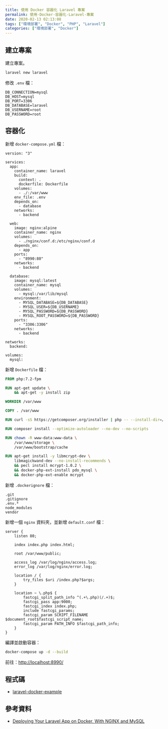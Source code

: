 ```yaml
---
title: 使用 Docker 容器化 Laravel 專案
permalink: 使用-Docker-容器化-Laravel-專案
date: 2020-02-13 02:13:08
tags: ["環境部署", "Docker", "PHP", "Laravel"]
categories: ["環境部署", "Docker"]
---
```


## 建立專案

建立專案。

```BASH
laravel new laravel
```

修改 `.env` 檔：

```ENV
DB_CONNECTION=mysql
DB_HOST=mysql
DB_PORT=3306
DB_DATABASE=laravel
DB_USERNAME=root
DB_PASSWORD=root
```

## 容器化

新增 `docker-compose.yml` 檔：

```YML
version: "3"

services:
  app:
    container_name: laravel
    build:
      context: .
      dockerfile: Dockerfile
    volumes:
      - ./:/var/www
    env_file: .env
    depends_on:
      - database
    networks:
      - backend

  web:
    image: nginx:alpine
    container_name: nginx
    volumes:
      - ./nginx/conf.d:/etc/nginx/conf.d
    depends_on:
      - app
    ports:
      - "8990:80"
    networks:
      - backend

  database:
    image: mysql:latest
    container_name: mysql
    volumes:
      - mysql:/var/lib/mysql
    environment:
      - MYSQL_DATABASE=${DB_DATABASE}
      - MYSQL_USER=${DB_USERNAME}
      - MYSQL_PASSWORD=${DB_PASSWORD}
      - MYSQL_ROOT_PASSWORD=${DB_PASSWORD}
    ports:
      - "3306:3306"
    networks:
      - backend

networks:
  backend:

volumes:
  mysql:
```

新增 `Dockerfile` 檔：

```DOCKERFILE
FROM php:7.2-fpm

RUN apt-get update \
    && apt-get -y install zip

WORKDIR /var/www

COPY . /var/www

RUN curl -sS https://getcomposer.org/installer | php -- --install-dir=/usr/local/bin --filename=composer

RUN composer install --optimize-autoloader --no-dev --no-scripts

RUN chown -R www-data:www-data \
    /var/www/storage \
    /var/www/bootstrap/cache

RUN apt-get install -y libmcrypt-dev \
    libmagickwand-dev --no-install-recommends \
    && pecl install mcrypt-1.0.2 \
    && docker-php-ext-install pdo_mysql \
    && docker-php-ext-enable mcrypt
```

新增 `.dockerignore` 檔：

```ENV
.git
.gitignore
.env.*
node_modules
vendor
```

新增一個 `nginx` 資料夾，並新增 `default.conf` 檔：

```CONF
server {
    listen 80;

    index index.php index.html;

    root /var/www/public;

    access_log /var/log/nginx/access.log;
    error_log /var/log/nginx/error.log;

    location / {
        try_files $uri /index.php?$args;
    }

    location ~ \.php$ {
        fastcgi_split_path_info ^(.+\.php)(/.+)$;
        fastcgi_pass app:9000;
        fastcgi_index index.php;
        include fastcgi_params;
        fastcgi_param SCRIPT_FILENAME $document_root$fastcgi_script_name;
        fastcgi_param PATH_INFO $fastcgi_path_info;
    }
}
```

編譯並啟動容器：

```BASH
docker-compose up -d --build
```

前往：<http://localhost:8990/>

## 程式碼

- [laravel-docker-example](https://github.com/memochou1993/laravel-docker-example)

## 參考資料

- [Deploying Your Laravel App on Docker, With NGINX and MySQL](https://dev.to/baliachbryan/deploying-your-laravel-app-on-docker-with-nginx-and-mysql-56ni)
